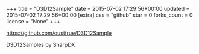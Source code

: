 +++
title = "D3D12Sample"
date = 2015-07-02 17:29:56+00:00
updated = 2015-07-02 17:29:56+00:00
[extra]
css = "github"
star = 0
forks_count = 0
license = "None"
+++

<https://github.com/ousttrue/D3D12Sample>

D3D12Samples by SharpDX
